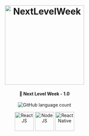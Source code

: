 <h1 align="center">
    <img alt="NextLevelWeek" title="#NextLevelWeek" src="https://user-images.githubusercontent.com/44928849/83915245-3f9e1f80-a749-11ea-90f9-c6bc22750d32.png" width="250px" />
</h1>

<h4 align="center">
  🚀 Next Level Week - 1.0
</h4>
<p align="center">
  <img alt="GitHub language count" src="https://img.shields.io/github/languages/count/Rocketseat/semana-omnistack-10">
</p>
<p align="center">
  <img alt="ReactJS" src="https://upload.wikimedia.org/wikipedia/commons/thumb/a/a7/React-icon.svg/1200px-React-icon.svg.png" width="60px" height="60px">
  <img alt="NodeJS" src="https://i7.pngflow.com/pngimage/306/37/png-node-js-logo-node-js-javascript-web-application-express-js-computer-software-others-miscellaneous-text-logo-sign-clipart.png" width="60px" height="60px">
  <img alt="React Native" src="https://toppng.com/uploads/preview/react-native-svg-transformer-allows-you-import-svg-aperture-science-innovators-logo-11562851994zqcpwozsvy.png" width="60px" height="60px">
  </p>

